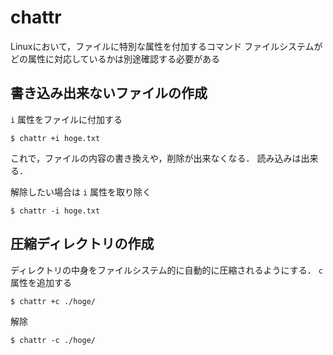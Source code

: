 # chattr

Linuxにおいて，ファイルに特別な属性を付加するコマンド
ファイルシステムがどの属性に対応しているかは別途確認する必要がある


## 書き込み出来ないファイルの作成
`i` 属性をファイルに付加する
```
$ chattr +i hoge.txt
```
これで，ファイルの内容の書き換えや，削除が出来なくなる．
読み込みは出来る．


解除したい場合は `i` 属性を取り除く
```
$ chattr -i hoge.txt
```


## 圧縮ディレクトリの作成
ディレクトリの中身をファイルシステム的に自動的に圧縮されるようにする．
`c` 属性を追加する
```
$ chattr +c ./hoge/
```

解除
```
$ chattr -c ./hoge/
```
